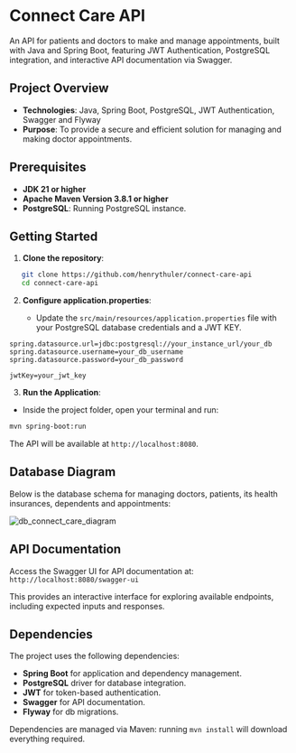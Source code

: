 # Connect Care API

An API for patients and doctors to make and manage appointments, built with Java and Spring Boot, featuring JWT Authentication, PostgreSQL integration, and interactive API documentation via Swagger.

## Project Overview

- **Technologies**: Java, Spring Boot, PostgreSQL, JWT Authentication, Swagger and Flyway
- **Purpose**: To provide a secure and efficient solution for managing and making doctor appointments.

## Prerequisites

- **JDK 21 or higher**
- **Apache Maven Version 3.8.1 or higher**
- **PostgreSQL**: Running PostgreSQL instance.

## Getting Started

1. **Clone the repository**:

```bash
   git clone https://github.com/henrythuler/connect-care-api
   cd connect-care-api
```

2. **Configure application.properties**:

   - Update the `src/main/resources/application.properties` file with your PostgreSQL database credentials and a JWT KEY.

```
spring.datasource.url=jdbc:postgresql://your_instance_url/your_db
spring.datasource.username=your_db_username
spring.datasource.password=your_db_password

jwtKey=your_jwt_key
```

3. **Run the Application**:

- Inside the project folder, open your terminal and run:

```bash
mvn spring-boot:run
```

The API will be available at `http://localhost:8080`.

## Database Diagram

Below is the database schema for managing doctors, patients, its health insurances, dependents and appointments:

![db_connect_care_diagram](https://github.com/user-attachments/assets/afc06b81-39d4-4870-85ea-99222f11aa4e)


## API Documentation

Access the Swagger UI for API documentation at:
`http://localhost:8080/swagger-ui`

This provides an interactive interface for exploring available endpoints, including expected inputs and responses.

## Dependencies

The project uses the following dependencies:
- **Spring Boot** for application and dependency management.
- **PostgreSQL** driver for database integration.
- **JWT** for token-based authentication.
- **Swagger** for API documentation.
- **Flyway** for db migrations.

Dependencies are managed via Maven: running `mvn install` will download everything required.
